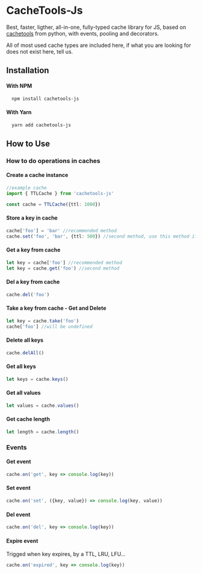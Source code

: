 
# CacheTools-Js

Best, faster, ligther, all-in-one, fully-typed cache library for JS, based on [cachetools](https://pypi.org/project/cachetools) from python, with events, pooling and decorators.

All of most used cache types are included here, if what you are looking for does not exist here, tell us.
## Installation

#### With NPM
```bash
  npm install cachetools-js
```

#### With Yarn
```bash
  yarn add cachetools-js
```
## How to Use

### How to do operations in caches

#### Create a cache instance
```typescript
//example cache
import { TTLCache } from 'cachetools-js'

const cache = TTLCache({ttl: 1000})
```
#### Store a key in cache
```typescript
cache['foo'] = 'bar' //recommended method
cache.set('foo', 'bar', {ttl: 500}) //second method, use this method if you wanna pass custom options
```
#### Get a key from cache
```typescript
let key = cache['foo'] //recommended method
let key = cache.get('foo') //second method
```
#### Del a key from cache
```typescript
cache.del('foo')
```
#### Take a key from cache - Get and Delete
```typescript
let key = cache.take('foo')
cache['foo'] //will be undefined
```
#### Delete all keys
```typescript
cache.delAll()
```
#### Get all keys
```typescript
let keys = cache.keys()
```
#### Get all values
```typescript
let values = cache.values()
```
#### Get cache length
```typescript
let length = cache.length()
```

### Events

#### Get event
```typescript
cache.on('get', key => console.log(key))
```
#### Set event
```typescript
cache.on('set', ({key, value}) => console.log(key, value))
```
#### Del event
```typescript
cache.on('del', key => console.log(key))
```
#### Expire event
Trigged when key expires, by a TTL, LRU, LFU...
```typescript
cache.on('expired', key => console.log(key))
```
